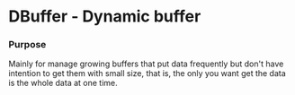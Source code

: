 # DBuffer - Dynamic buffer

### Purpose
Mainly for manage growing buffers that put data frequently but don't have
intention to get them with small size, that is, the only you want get the
data is the whole data at one time.
